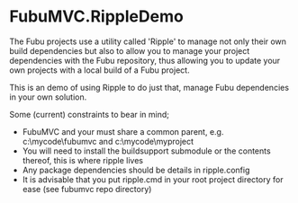 FubuMVC.RippleDemo
==
The Fubu projects use a utility called 'Ripple' to manage not only their own build dependencies but also to allow you to manage your project dependencies with the Fubu repository, thus allowing you to update your own projects with a local build of a Fubu project.

This is an demo of using Ripple to do just that, manage Fubu dependencies in your own solution.

Some (current) constraints to bear in mind;

* FubuMVC and your <project dir> must share a common parent, e.g. c:\mycode\fubumvc and c:\mycode\myproject
* You will need to install the buildsupport submodule or the contents thereof, this is where ripple lives
* Any package dependencies should be details in ripple.config
* It is advisable that you put ripple.cmd in your root project directory for ease (see fubumvc repo directory)